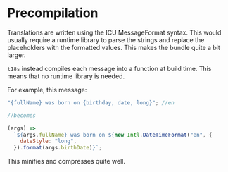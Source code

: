 # Precompilation

Translations are written using the ICU MessageFormat syntax. This would usually require a runtime library to parse the strings and replace the placeholders with the formatted values. This makes the bundle quite a bit larger.

`t18s` instead compiles each message into a function at build time. This means that no runtime library is needed.

For example, this message:

```js
"{fullName} was born on {birthday, date, long}"; //en

//becomes

(args) =>
  `${args.fullName} was born on ${new Intl.DateTimeFormat("en", {
    dateStyle: "long",
  }).format(args.birthDate)}`;
```

This minifies and compresses quite well.
